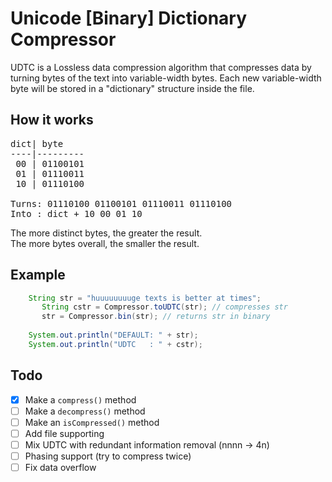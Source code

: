 # Unicode [Binary] Dictionary Compressor
UDTC is a Lossless data compression algorithm that compresses data by turning
bytes of the text into variable-width bytes.
Each new variable-width byte will be stored in a "dictionary" structure inside
the file.

## How it works
<pre>
dict| byte
----|---------
 00 | 01100101
 01 | 01110011
 10 | 01110100

Turns: 01110100 01100101 01110011 01110100
Into : dict + 10 00 01 10
</pre>

The more distinct bytes, the greater the result. <br>
The more bytes overall, the smaller the result. <br>

## Example
```java
    String str = "huuuuuuuuge texts is better at times";
	   String cstr = Compressor.toUDTC(str); // compresses str
	   str = Compressor.bin(str); // returns str in binary
    
    System.out.println("DEFAULT: " + str);
    System.out.println("UDTC   : " + cstr);
```

## Todo
- [X] Make a ```compress()``` method
- [ ] Make a ```decompress()``` method
- [ ] Make an ```isCompressed()``` method
- [ ] Add file supporting
- [ ] Mix UDTC with redundant information removal (nnnn -> 4n)
- [ ] Phasing support (try to compress twice)
- [ ] Fix data overflow
